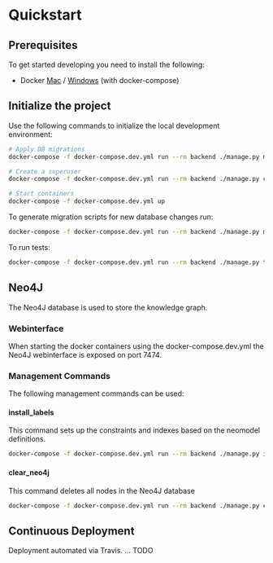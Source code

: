 # Quickstart

## Prerequisites

To get started developing you need to install the following:

- Docker [Mac](https://docs.docker.com/docker-for-mac/install/) / [Windows](https://docs.docker.com/docker-for-windows/install/) (with docker-compose)

## Initialize the project

Use the following commands to initialize the local development environment:

```bash
# Apply DB migrations
docker-compose -f docker-compose.dev.yml run --rm backend ./manage.py migrate

# Create a superuser
docker-compose -f docker-compose.dev.yml run --rm backend ./manage.py createsuperuser

# Start containers
docker-compose -f docker-compose.dev.yml up
```

To generate migration scripts for new database changes run:

```bash
docker-compose -f docker-compose.dev.yml run --rm backend ./manage.py makemigrations
```

To run tests:

```bash
docker-compose -f docker-compose.dev.yml run --rm backend ./manage.py test
```

## Neo4J

The Neo4J database is used to store the knowledge graph.

### Webinterface

When starting the docker containers using the docker-compose.dev.yml the Neo4J webinterface is exposed on port 7474.

### Management Commands

The following management commands can be used:

#### install_labels

This command sets up the constraints and indexes based on the neomodel definitions.

```bash
docker-compose -f docker-compose.dev.yml run --rm backend ./manage.py install_labels
```

#### clear_neo4j

This command deletes all nodes in the Neo4J database

```bash
docker-compose -f docker-compose.dev.yml run --rm backend ./manage.py clear_neo4j
```

## Continuous Deployment

Deployment automated via Travis. ... TODO
